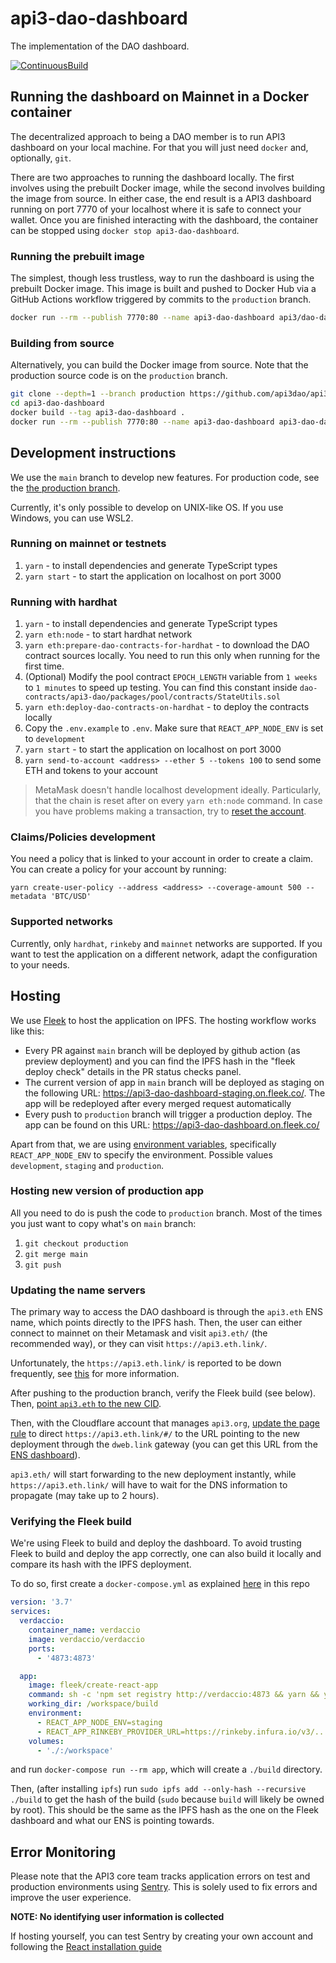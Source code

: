 # api3-dao-dashboard

The implementation of the DAO dashboard.

[![ContinuousBuild](https://github.com/api3dao/api3-dao-dashboard/actions/workflows/main.yml/badge.svg?branch=main)](https://github.com/api3dao/api3-dao-dashboard/actions/workflows/main.yml)

## Running the dashboard on Mainnet in a Docker container

The decentralized approach to being a DAO member is to run API3 dashboard on your local machine. For that you will just
need `docker` and, optionally, `git`.

There are two approaches to running the dashboard locally. The first involves using the prebuilt Docker image, while the
second involves building the image from source. In either case, the end result is a API3 dashboard running on port 7770
of your localhost where it is safe to connect your wallet. Once you are finished interacting with the dashboard, the
container can be stopped using `docker stop api3-dao-dashboard`.

### Running the prebuilt image

The simplest, though less trustless, way to run the dashboard is using the prebuilt Docker image. This image is built
and pushed to Docker Hub via a GitHub Actions workflow triggered by commits to the `production` branch.

```sh
docker run --rm --publish 7770:80 --name api3-dao-dashboard api3/dao-dashboard:latest
```

### Building from source

Alternatively, you can build the Docker image from source. Note that the production source code is on the `production`
branch.

```sh
git clone --depth=1 --branch production https://github.com/api3dao/api3-dao-dashboard.git
cd api3-dao-dashboard
docker build --tag api3-dao-dashboard .
docker run --rm --publish 7770:80 --name api3-dao-dashboard api3-dao-dashboard
```

## Development instructions

We use the `main` branch to develop new features. For production code, see the
[the production branch](https://github.com/api3dao/api3-dao-dashboard/tree/production).

Currently, it's only possible to develop on UNIX-like OS. If you use Windows, you can use WSL2.

### Running on mainnet or testnets

1. `yarn` - to install dependencies and generate TypeScript types
2. `yarn start` - to start the application on localhost on port 3000

### Running with hardhat

1. `yarn` - to install dependencies and generate TypeScript types
2. `yarn eth:node` - to start hardhat network
3. `yarn eth:prepare-dao-contracts-for-hardhat` - to download the DAO contract sources locally. You need to run this
   only when running for the first time.
4. (Optional) Modify the pool contract `EPOCH_LENGTH` variable from `1 weeks` to `1 minutes` to speed up testing. You
   can find this constant inside `dao-contracts/api3-dao/packages/pool/contracts/StateUtils.sol`
5. `yarn eth:deploy-dao-contracts-on-hardhat` - to deploy the contracts locally
6. Copy the `.env.example` to `.env`. Make sure that `REACT_APP_NODE_ENV` is set to `development`
7. `yarn start` - to start the application on localhost on port 3000
8. `yarn send-to-account <address> --ether 5 --tokens 100` to send some ETH and tokens to your account

<!-- markdown-link-check-disable -->
<!-- The "how to reset account link does work, but the github actions check says it returns 403" -->

> MetaMask doesn't handle localhost development ideally. Particularly, that the chain is reset after on every
> `yarn eth:node` command. In case you have problems making a transaction, try to
> [reset the account](https://metamask.zendesk.com/hc/en-us/articles/360015488891-How-to-reset-your-wallet).

<!-- markdown-link-check-enable -->

### Claims/Policies development

You need a policy that is linked to your account in order to create a claim. You can create a policy for your account by
running:

`yarn create-user-policy --address <address> --coverage-amount 500 --metadata 'BTC/USD'`

### Supported networks

Currently, only `hardhat`, `rinkeby` and `mainnet` networks are supported. If you want to test the application on a
different network, adapt the configuration to your needs.

## Hosting

We use [Fleek](https://fleek.co/) to host the application on IPFS. The hosting workflow works like this:

- Every PR against `main` branch will be deployed by github action (as preview deployment) and you can find the IPFS
  hash in the "fleek deploy check" details in the PR status checks panel.
- The current version of app in `main` branch will be deployed as staging on the following URL:
  https://api3-dao-dashboard-staging.on.fleek.co/. The app will be redeployed after every merged request automatically
- Every push to `production` branch will trigger a production deploy. The app can be found on this URL:
  https://api3-dao-dashboard.on.fleek.co/

Apart from that, we are using
[environment variables](https://create-react-app.dev/docs/adding-custom-environment-variables/), specifically
`REACT_APP_NODE_ENV` to specify the environment. Possible values `development`, `staging` and `production`.

### Hosting new version of production app

All you need to do is push the code to `production` branch. Most of the times you just want to copy what's on `main`
branch:

1. `git checkout production`
2. `git merge main`
3. `git push`

### Updating the name servers

The primary way to access the DAO dashboard is through the `api3.eth` ENS name, which points directly to the IPFS hash.
Then, the user can either connect to mainnet on their Metamask and visit `api3.eth/` (the recommended way), or they can
visit `https://api3.eth.link/`.

<!-- markdown-link-check-disable -->
<!-- The link below exists and works, but the github actions check says it does not" -->

Unfortunately, the `https://api3.eth.link/` is reported to be down frequently, see
[this](https://blog.cloudflare.com/cloudflare-distributed-web-resolver/) for more information.

<!-- markdown-link-check-enable -->

After pushing to the production branch, verify the Fleek build (see below). Then,
[point `api3.eth` to the new CID](https://docs.ipfs.io/how-to/websites-on-ipfs/link-a-domain/#ethereum-naming-service-ens).

<!-- markdown-link-check-disable -->
<!-- The link below exists and works, but the github actions check says it does not" -->

Then, with the Cloudflare account that manages `api3.org`,
[update the page rule](https://support.cloudflare.com/hc/en-us/articles/200172286-Configuring-URL-forwarding-or-redirects-with-Cloudflare-Page-Rules)
to direct `https://api3.eth.link/#/` to the URL pointing to the new deployment through the `dweb.link` gateway (you can
get this URL from the [ENS dashboard](https://app.ens.domains/name/api3.eth)).

<!-- markdown-link-check-enable -->

`api3.eth/` will start forwarding to the new deployment instantly, while `https://api3.eth.link/` will have to wait for
the DNS information to propagate (may take up to 2 hours).

### Verifying the Fleek build

We're using Fleek to build and deploy the dashboard. To avoid trusting Fleek to build and deploy the app correctly, one
can also build it locally and compare its hash with the IPFS deployment.

To do so, first create a `docker-compose.yml` as explained
[here](https://docs.fleek.co/hosting/site-deployment/#testing-deployments-locally) in this repo

```yml
version: '3.7'
services:
  verdaccio:
    container_name: verdaccio
    image: verdaccio/verdaccio
    ports:
      - '4873:4873'

  app:
    image: fleek/create-react-app
    command: sh -c 'npm set registry http://verdaccio:4873 && yarn && yarn build'
    working_dir: /workspace/build
    environment:
      - REACT_APP_NODE_ENV=staging
      - REACT_APP_RINKEBY_PROVIDER_URL=https://rinkeby.infura.io/v3/...
    volumes:
      - './:/workspace'
```

and run `docker-compose run --rm app`, which will create a `./build` directory.

Then, (after installing `ipfs`) run `sudo ipfs add --only-hash --recursive ./build` to get the hash of the build (`sudo`
because `build` will likely be owned by root). This should be the same as the IPFS hash as the one on the Fleek
dashboard and what our ENS is pointing towards.

## Error Monitoring

Please note that the API3 core team tracks application errors on test and production environments using
[Sentry](https://sentry.io). This is solely used to fix errors and improve the user experience.

**NOTE: No identifying user information is collected**

If hosting yourself, you can test Sentry by creating your own account and following the
[React installation guide](https://docs.sentry.io/platforms/javascript/guides/react/)
